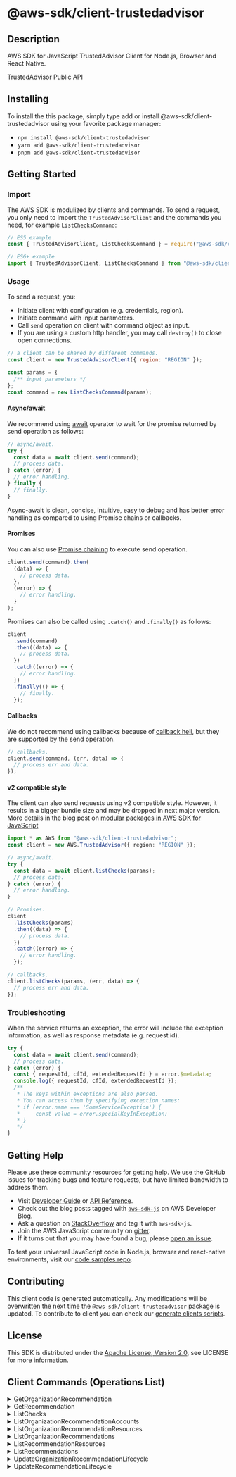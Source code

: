 <!-- generated file, do not edit directly -->

# @aws-sdk/client-trustedadvisor

## Description

AWS SDK for JavaScript TrustedAdvisor Client for Node.js, Browser and React Native.

<p>TrustedAdvisor Public API</p>

## Installing

To install the this package, simply type add or install @aws-sdk/client-trustedadvisor
using your favorite package manager:

- `npm install @aws-sdk/client-trustedadvisor`
- `yarn add @aws-sdk/client-trustedadvisor`
- `pnpm add @aws-sdk/client-trustedadvisor`

## Getting Started

### Import

The AWS SDK is modulized by clients and commands.
To send a request, you only need to import the `TrustedAdvisorClient` and
the commands you need, for example `ListChecksCommand`:

```js
// ES5 example
const { TrustedAdvisorClient, ListChecksCommand } = require("@aws-sdk/client-trustedadvisor");
```

```ts
// ES6+ example
import { TrustedAdvisorClient, ListChecksCommand } from "@aws-sdk/client-trustedadvisor";
```

### Usage

To send a request, you:

- Initiate client with configuration (e.g. credentials, region).
- Initiate command with input parameters.
- Call `send` operation on client with command object as input.
- If you are using a custom http handler, you may call `destroy()` to close open connections.

```js
// a client can be shared by different commands.
const client = new TrustedAdvisorClient({ region: "REGION" });

const params = {
  /** input parameters */
};
const command = new ListChecksCommand(params);
```

#### Async/await

We recommend using [await](https://developer.mozilla.org/en-US/docs/Web/JavaScript/Reference/Operators/await)
operator to wait for the promise returned by send operation as follows:

```js
// async/await.
try {
  const data = await client.send(command);
  // process data.
} catch (error) {
  // error handling.
} finally {
  // finally.
}
```

Async-await is clean, concise, intuitive, easy to debug and has better error handling
as compared to using Promise chains or callbacks.

#### Promises

You can also use [Promise chaining](https://developer.mozilla.org/en-US/docs/Web/JavaScript/Guide/Using_promises#chaining)
to execute send operation.

```js
client.send(command).then(
  (data) => {
    // process data.
  },
  (error) => {
    // error handling.
  }
);
```

Promises can also be called using `.catch()` and `.finally()` as follows:

```js
client
  .send(command)
  .then((data) => {
    // process data.
  })
  .catch((error) => {
    // error handling.
  })
  .finally(() => {
    // finally.
  });
```

#### Callbacks

We do not recommend using callbacks because of [callback hell](http://callbackhell.com/),
but they are supported by the send operation.

```js
// callbacks.
client.send(command, (err, data) => {
  // process err and data.
});
```

#### v2 compatible style

The client can also send requests using v2 compatible style.
However, it results in a bigger bundle size and may be dropped in next major version. More details in the blog post
on [modular packages in AWS SDK for JavaScript](https://aws.amazon.com/blogs/developer/modular-packages-in-aws-sdk-for-javascript/)

```ts
import * as AWS from "@aws-sdk/client-trustedadvisor";
const client = new AWS.TrustedAdvisor({ region: "REGION" });

// async/await.
try {
  const data = await client.listChecks(params);
  // process data.
} catch (error) {
  // error handling.
}

// Promises.
client
  .listChecks(params)
  .then((data) => {
    // process data.
  })
  .catch((error) => {
    // error handling.
  });

// callbacks.
client.listChecks(params, (err, data) => {
  // process err and data.
});
```

### Troubleshooting

When the service returns an exception, the error will include the exception information,
as well as response metadata (e.g. request id).

```js
try {
  const data = await client.send(command);
  // process data.
} catch (error) {
  const { requestId, cfId, extendedRequestId } = error.$metadata;
  console.log({ requestId, cfId, extendedRequestId });
  /**
   * The keys within exceptions are also parsed.
   * You can access them by specifying exception names:
   * if (error.name === 'SomeServiceException') {
   *     const value = error.specialKeyInException;
   * }
   */
}
```

## Getting Help

Please use these community resources for getting help.
We use the GitHub issues for tracking bugs and feature requests, but have limited bandwidth to address them.

- Visit [Developer Guide](https://docs.aws.amazon.com/sdk-for-javascript/v3/developer-guide/welcome.html)
  or [API Reference](https://docs.aws.amazon.com/AWSJavaScriptSDK/v3/latest/index.html).
- Check out the blog posts tagged with [`aws-sdk-js`](https://aws.amazon.com/blogs/developer/tag/aws-sdk-js/)
  on AWS Developer Blog.
- Ask a question on [StackOverflow](https://stackoverflow.com/questions/tagged/aws-sdk-js) and tag it with `aws-sdk-js`.
- Join the AWS JavaScript community on [gitter](https://gitter.im/aws/aws-sdk-js-v3).
- If it turns out that you may have found a bug, please [open an issue](https://github.com/aws/aws-sdk-js-v3/issues/new/choose).

To test your universal JavaScript code in Node.js, browser and react-native environments,
visit our [code samples repo](https://github.com/aws-samples/aws-sdk-js-tests).

## Contributing

This client code is generated automatically. Any modifications will be overwritten the next time the `@aws-sdk/client-trustedadvisor` package is updated.
To contribute to client you can check our [generate clients scripts](https://github.com/aws/aws-sdk-js-v3/tree/main/scripts/generate-clients).

## License

This SDK is distributed under the
[Apache License, Version 2.0](http://www.apache.org/licenses/LICENSE-2.0),
see LICENSE for more information.

## Client Commands (Operations List)

<details>
<summary>
GetOrganizationRecommendation
</summary>

[Command API Reference](https://docs.aws.amazon.com/AWSJavaScriptSDK/v3/latest/clients/client-trustedadvisor/classes/getorganizationrecommendationcommand.html) / [Input](https://docs.aws.amazon.com/AWSJavaScriptSDK/v3/latest/clients/client-trustedadvisor/interfaces/getorganizationrecommendationcommandinput.html) / [Output](https://docs.aws.amazon.com/AWSJavaScriptSDK/v3/latest/clients/client-trustedadvisor/interfaces/getorganizationrecommendationcommandoutput.html)

</details>
<details>
<summary>
GetRecommendation
</summary>

[Command API Reference](https://docs.aws.amazon.com/AWSJavaScriptSDK/v3/latest/clients/client-trustedadvisor/classes/getrecommendationcommand.html) / [Input](https://docs.aws.amazon.com/AWSJavaScriptSDK/v3/latest/clients/client-trustedadvisor/interfaces/getrecommendationcommandinput.html) / [Output](https://docs.aws.amazon.com/AWSJavaScriptSDK/v3/latest/clients/client-trustedadvisor/interfaces/getrecommendationcommandoutput.html)

</details>
<details>
<summary>
ListChecks
</summary>

[Command API Reference](https://docs.aws.amazon.com/AWSJavaScriptSDK/v3/latest/clients/client-trustedadvisor/classes/listcheckscommand.html) / [Input](https://docs.aws.amazon.com/AWSJavaScriptSDK/v3/latest/clients/client-trustedadvisor/interfaces/listcheckscommandinput.html) / [Output](https://docs.aws.amazon.com/AWSJavaScriptSDK/v3/latest/clients/client-trustedadvisor/interfaces/listcheckscommandoutput.html)

</details>
<details>
<summary>
ListOrganizationRecommendationAccounts
</summary>

[Command API Reference](https://docs.aws.amazon.com/AWSJavaScriptSDK/v3/latest/clients/client-trustedadvisor/classes/listorganizationrecommendationaccountscommand.html) / [Input](https://docs.aws.amazon.com/AWSJavaScriptSDK/v3/latest/clients/client-trustedadvisor/interfaces/listorganizationrecommendationaccountscommandinput.html) / [Output](https://docs.aws.amazon.com/AWSJavaScriptSDK/v3/latest/clients/client-trustedadvisor/interfaces/listorganizationrecommendationaccountscommandoutput.html)

</details>
<details>
<summary>
ListOrganizationRecommendationResources
</summary>

[Command API Reference](https://docs.aws.amazon.com/AWSJavaScriptSDK/v3/latest/clients/client-trustedadvisor/classes/listorganizationrecommendationresourcescommand.html) / [Input](https://docs.aws.amazon.com/AWSJavaScriptSDK/v3/latest/clients/client-trustedadvisor/interfaces/listorganizationrecommendationresourcescommandinput.html) / [Output](https://docs.aws.amazon.com/AWSJavaScriptSDK/v3/latest/clients/client-trustedadvisor/interfaces/listorganizationrecommendationresourcescommandoutput.html)

</details>
<details>
<summary>
ListOrganizationRecommendations
</summary>

[Command API Reference](https://docs.aws.amazon.com/AWSJavaScriptSDK/v3/latest/clients/client-trustedadvisor/classes/listorganizationrecommendationscommand.html) / [Input](https://docs.aws.amazon.com/AWSJavaScriptSDK/v3/latest/clients/client-trustedadvisor/interfaces/listorganizationrecommendationscommandinput.html) / [Output](https://docs.aws.amazon.com/AWSJavaScriptSDK/v3/latest/clients/client-trustedadvisor/interfaces/listorganizationrecommendationscommandoutput.html)

</details>
<details>
<summary>
ListRecommendationResources
</summary>

[Command API Reference](https://docs.aws.amazon.com/AWSJavaScriptSDK/v3/latest/clients/client-trustedadvisor/classes/listrecommendationresourcescommand.html) / [Input](https://docs.aws.amazon.com/AWSJavaScriptSDK/v3/latest/clients/client-trustedadvisor/interfaces/listrecommendationresourcescommandinput.html) / [Output](https://docs.aws.amazon.com/AWSJavaScriptSDK/v3/latest/clients/client-trustedadvisor/interfaces/listrecommendationresourcescommandoutput.html)

</details>
<details>
<summary>
ListRecommendations
</summary>

[Command API Reference](https://docs.aws.amazon.com/AWSJavaScriptSDK/v3/latest/clients/client-trustedadvisor/classes/listrecommendationscommand.html) / [Input](https://docs.aws.amazon.com/AWSJavaScriptSDK/v3/latest/clients/client-trustedadvisor/interfaces/listrecommendationscommandinput.html) / [Output](https://docs.aws.amazon.com/AWSJavaScriptSDK/v3/latest/clients/client-trustedadvisor/interfaces/listrecommendationscommandoutput.html)

</details>
<details>
<summary>
UpdateOrganizationRecommendationLifecycle
</summary>

[Command API Reference](https://docs.aws.amazon.com/AWSJavaScriptSDK/v3/latest/clients/client-trustedadvisor/classes/updateorganizationrecommendationlifecyclecommand.html) / [Input](https://docs.aws.amazon.com/AWSJavaScriptSDK/v3/latest/clients/client-trustedadvisor/interfaces/updateorganizationrecommendationlifecyclecommandinput.html) / [Output](https://docs.aws.amazon.com/AWSJavaScriptSDK/v3/latest/clients/client-trustedadvisor/interfaces/updateorganizationrecommendationlifecyclecommandoutput.html)

</details>
<details>
<summary>
UpdateRecommendationLifecycle
</summary>

[Command API Reference](https://docs.aws.amazon.com/AWSJavaScriptSDK/v3/latest/clients/client-trustedadvisor/classes/updaterecommendationlifecyclecommand.html) / [Input](https://docs.aws.amazon.com/AWSJavaScriptSDK/v3/latest/clients/client-trustedadvisor/interfaces/updaterecommendationlifecyclecommandinput.html) / [Output](https://docs.aws.amazon.com/AWSJavaScriptSDK/v3/latest/clients/client-trustedadvisor/interfaces/updaterecommendationlifecyclecommandoutput.html)

</details>
